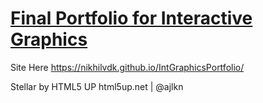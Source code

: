 # [Final Portfolio for Interactive Graphics](https://nikhilvdk.github.io/IntGraphicsPortfolio/)

Site Here <https://nikhilvdk.github.io/IntGraphicsPortfolio/>



Stellar by HTML5 UP html5up.net | @ajlkn